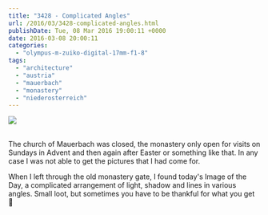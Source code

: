 ```yaml
---
title: "3428 - Complicated Angles"
url: /2016/03/3428-complicated-angles.html
publishDate: Tue, 08 Mar 2016 19:00:11 +0000
date: 2016-03-08 20:00:11
categories: 
  - "olympus-m-zuiko-digital-17mm-f1-8"
tags: 
  - "architecture"
  - "austria"
  - "mauerbach"
  - "monastery"
  - "niederosterreich"
---
```

<div class="container">
<div class="center"><a target="_blank" href="https://d25zfm9zpd7gm5.cloudfront.net/1200x1200/2015/20151026_125846_lr.jpg"><img class="webfeedsFeaturedVisual" src="https://d25zfm9zpd7gm5.cloudfront.net/0600x0600/2015/20151026_125846_lr.jpg" /></a></div>
</div>
<br />

The church of Mauerbach was closed, the monastery only open for visits on Sundays in Advent and then again after Easter or something like that. In any case I was not able to get the pictures that I had come for. 

<a target="_blank" href="https://d25zfm9zpd7gm5.cloudfront.net/1200x1200/2015/20151026_125805_lr.jpg"><img style="margin: 0pt 10px 0pt 0px; float: left;" src="https://d25zfm9zpd7gm5.cloudfront.net/0150x0150/2015/20151026_125805_lr.jpg" alt="" border="0" /></a> When I left through the old monastery gate, I found today's Image of the Day, a complicated arrangement of light, shadow and lines in various angles. Small loot, but sometimes you have to be thankful for what you get 🙂


